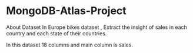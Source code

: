 # MongoDB-Atlas-Project
About Dataset
In Europe bikes dataset , Extract the insight of sales in each country and each state of their countries.

In this dataset 18 columns and main column is sales.
